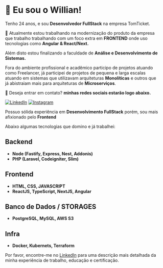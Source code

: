 # 🚀 Eu sou o Willian!

Tenho 24 anos, e sou **Desenvolvedor FullStack** na empresa TomTicket.

🔭 Atualmente estou trabalhando na modernização do produto da empresa que trabalho trabalhando com um foco extra em **FRONTEND** onde uso tecnologias como **Angular & React/Next.**

Além disto estou finalizando a faculdade de **Análise e Desenvolvimento de Sistemas.**

Fora do ambiente profissional e acadêmico participo de projetos atuando como Freelancer, já participei de projetos de pequena e larga escalas atuando em sistemas que utilizavam arquiteturas **Monolíticas** e outros que já abistraiam mais para arquiteturas de **Microserviços**.

💬 Deseja entrar em contato? **minhas redes sociais estarão logo abaixo.**

<p align="left">
  <a href="https://www.linkedin.com/in/wgb-developer/" title="LinkedIn">
  <img src="https://img.shields.io/badge/-Linkedin-0e76a8?style=flat-square&logo=Linkedin&logoColor=white" alt="LinkedIn"/></a>
  <a href="https://www.instagram.com/w1llian__/" title="Instagram">
  <img src="https://img.shields.io/badge/-Instagram-EF4444?style=flat-square&labelColor=EF4444&logo=instagram&logoColor=white" alt="Instagram"/></a>
</p>

Possuo sólida experiência em **Desenvolvimento FullStack** porém, sou mais afixionado pelo **Frontend**

Abaixo algumas tecnologias que domino e já trabalhei:

## Backend
- **Node (Fastify, Express, Nest, Addonis)**
- **PHP (Laravel, Codeigniter, Slim)**

## Frontend
- **HTML, CSS, JAVASCRIPT**
- **ReactJS, TypeScript, NextJS, Angular**

## Banco de Dados / STORAGES
- **PostgreSQL, MySQL, AWS S3**

## Infra
- **Docker, Kubernets, Terraform**

  
Por favor, encontre-me no [LinkedIn](https://www.linkedin.com/in/wgb-developer/) para uma descrição mais detalhada da minha experiência de trabalho, educação e certificação.
